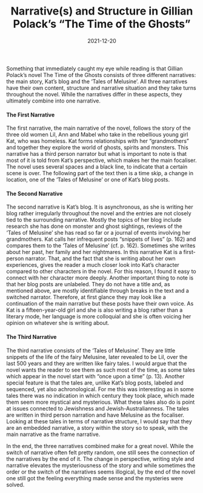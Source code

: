 ﻿---
layout: post
title: Narrative(s) and Structure in Gillian Polack’s “The Time of the Ghosts”
date: 2021-12-20 
img: TTOTG2.jpg
tags: [Blog, The Time of The Ghosts]
---
Something that immediately caught my eye while reading is that Gillian Polack’s novel The Time of the Ghosts consists of three different narratives: the main story, Kat’s blog and the ‘Tales of Melusine’. All three narratives have their own content, structure and narrative situation and they take turns throughout the novel. While the narratives differ in these aspects, they ultimately combine into one narrative.

#### The First Narrative

The first narrative, the main narrative of the novel, follows the story of the three old women Lil, Ann and Mabel who take in the rebellious young girl Kat, who was homeless. Kat forms relationships with her “grandmothers” and together they explore the world of ghosts, spirits and monsters. This narrative has a third person narrator but what is important to note is that most of it is told from Kat’s perspective, which makes her the main focaliser. The novel uses several spaces and a black line, to indicate that a certain scene is over. The following part of the text then is a time skip, a change in location, one of the ‘Tales of Melusine’ or one of Kat’s blog posts.

#### The Second Narrative

The second narrative is Kat’s blog. It is asynchronous, as she is writing her blog rather irregularly throughout the novel and the entries are not closely tied to the surrounding narrative. Mostly the topics of her blog include research she has done on monster and ghost sightings, reviews of the ‘Tales of Melusine’ she has read so far or a journal of events involving her grandmothers. Kat calls her infrequent posts “snippets of lives” (p. 162) and compares them to the ‘Tales of Melusine’ (cf. p. 162). Sometimes she writes about her past, her family and her nightmares. In this narrative Kat is a first-person narrator. That, and the fact that she is writing about her own experiences, gives the reader a much closer look into Kat’s character compared to other characters in the novel. For this reason, I found it easy to connect with her character more deeply. Another important thing to note is that her blog posts are unlabeled. They do not have a title and, as mentioned above, are mostly identifiable through breaks in the text and a switched narrator. Therefore, at first glance they may look like a continuation of the main narrative but these posts have their own voice. As Kat is a fifteen-year-old girl and she is also writing a blog rather than a literary mode, her language is more colloquial and she is often voicing her opinion on whatever she is writing about.

#### The Third Narrative

The third narrative consists of the ‘Tales of Melusine’. They are little snippets of the life of the fairy Melusine, later revealed to be Lil, over the last 500 years and they are written like fairy tales. I would argue that the novel wants the reader to see them as such most of the time, as some tales which appear in the novel start with “once upon a time” (p. 13). Another special feature is that the tales are, unlike Kat’s blog posts, labeled and sequenced, yet also achronological. For me this was interesting as in some tales there was no indication in which century they took place, which made them seem more mystical and mysterious. What these tales also do is point at issues connected to Jewishness and Jewish-Australianness. The tales are written in third person narration and have Melusine as the focaliser. Looking at these tales in terms of narrative structure, I would say that they are an embedded narrative, a story within the story so to speak, with the main narrative as the frame narrative.

In the end, the three narratives combined make for a great novel. While the switch of narrative often felt pretty random, one still sees the connection of the narratives by the end of it. The change in perspective, writing style and narrative elevates the mysteriousness of the story and while sometimes the order or the switch of the narratives seems illogical, by the end of the novel one still got the feeling everything made sense and the mysteries were solved.


